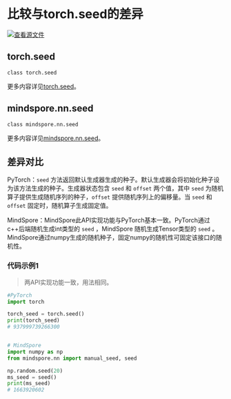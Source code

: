 # 比较与torch.seed的差异

[![查看源文件](https://mindspore-website.obs.cn-north-4.myhuaweicloud.com/website-images/r2.3.0rc2/resource/_static/logo_source.svg)](https://gitee.com/mindspore/docs/blob/r2.3.0rc2/docs/mindspore/source_zh_cn/note/api_mapping/pytorch_diff/seed.md)

## torch.seed

```text
class torch.seed
```

更多内容详见[torch.seed](https://pytorch.org/docs/1.8.1/generated/torch.seed.html)。

## mindspore.nn.seed

```text
class mindspore.nn.seed
```

更多内容详见[mindspore.nn.seed](https://www.mindspore.cn/docs/zh-CN/r2.3.0rc2/api_python/nn/mindspore.nn.seed.html)。

## 差异对比

PyTorch：`seed` 方法返回默认生成器生成的种子。默认生成器会将初始化种子设为该方法生成的种子。生成器状态包含 `seed` 和 `offset` 两个值，其中 `seed` 为随机算子提供生成随机序列的种子，`offset` 提供随机序列上的偏移量。当 `seed` 和 `offset` 固定时，随机算子生成固定值。

MindSpore：MindSpore此API实现功能与PyTorch基本一致。PyTorch通过c++后端随机生成int类型的 `seed` ，MindSpore 随机生成Tensor类型的 `seed` 。MindSpore通过numpy生成的随机种子，固定numpy的随机性可固定该接口的随机性。

### 代码示例1

> 两API实现功能一致，用法相同。

```python
#PyTorch
import torch

torch_seed = torch.seed()
print(torch_seed)
# 937999739266300


# MindSpore
import numpy as np
from mindspore.nn import manual_seed, seed

np.random.seed(20)
ms_seed = seed()
print(ms_seed)
# 1663920602
```
